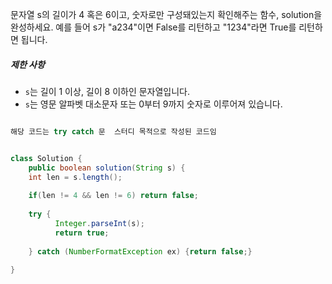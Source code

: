 

문자열 s의 길이가 4 혹은 6이고, 숫자로만 구성돼있는지 확인해주는 함수, solution을 완성하세요. 예를 들어 s가 "a234"이면 False를 리턴하고 "1234"라면 True를 리턴하면 됩니다.

##### 제한 사항

-   `s`는 길이 1 이상, 길이 8 이하인 문자열입니다.
-   `s`는 영문 알파벳 대소문자 또는 0부터 9까지 숫자로 이루어져 있습니다.


```java

해당 코드는 try catch 문  스터디 목적으로 작성된 코드임 


class Solution {
    public boolean solution(String s) {
    int len = s.length();
        
    if(len != 4 && len != 6) return false;
        
    try {
	      Integer.parseInt(s);
	      return true;
        
    } catch (NumberFormatException ex) {return false;}
    
}

```





